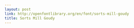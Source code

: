 ```yaml
---
layout: post
link: http://openfontlibrary.org/en/font/sorts-mill-goudy
title: Sorts Mill Goudy
---
```

